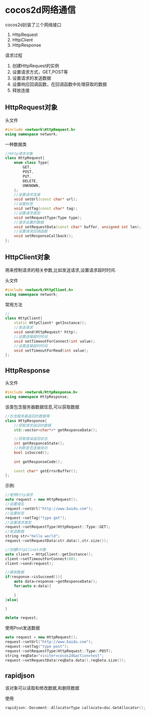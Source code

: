 # cocos2d网络通信



cocos2d封装了三个网络接口

1. HttpRequest
2. HttpClient
3. HttpResponse

请求过程

1.  创建HttpRequest的实例
2. 设置请求方式，GET,POST等
3. 设置请求的发送数据
4. 设置响应回调函数，在回调函数中处理获取的数据
5. 释放连接

## HttpRequest对象

头文件

```cpp
#include <network\HttpRequest.h>
using namespace network;
```



一种数据类

```cpp
//Http请求对象
class HttpRequest{
    enum class Type{
        GET,
        POST,
        PUT,
        DELETE,
        UNKNOWN,
    };
    //设置请求连接 
	void setUrl(const char* url);
    //设置标签
    void setTag(const char* tag);
	//设置请求类型 
    void setRequestType(Type type);
    //请求设置的数据
	void setRequestData(const char* buffer, unsigned int len);
    //设置请求回调函数
    void setResponseCallback();
};
```

## HttpClient对象

用来控制请求的相关参数,比如发送请求,设置请求超时时间.

头文件 

```cpp
#include <network/HttpClient.h>
using namespace network;
```

常用方法

```cpp
//
class HttpClient{
    static HttpClient* getInstance();
    //发送请求
    void send(HttpRequest* http);
    //设置连接超时时间
    void setTimeoutForConnect(int value);
    //设置连接超时时间
    void setTimeoutForRead(int value);
};
```

## HttpResponse

头文件

```cpp
#include <netwrok/HttpResponse.h>
using namespace HttpResponse;
```

该类包含服务器数据信息,可以获取数据

```cpp
//包含服务器返回的数据等
class HttpResponse{
    //获取请求返回的数据
    std::vector<char*>* getResponseData();

    //获取错误返回状态
    int getResponceState();
    //判断是否连接成功
    bool isSucced();
    
    int getResponseCode();
    
    const char* getErrorBuffer(); 
};
```



示例:

```cpp
//使用http请求
auto request = new HttpRequest();
//设置域名
request->setUrl("http://www.baidu.com");
//设置标签
request->setTag("type get");
//设置请求类型
request->setRequestType(HttpRequest::Type::GET);
//发送数据
string str="hello world";
request->setRequestData(str.data(),str.size());

//创建httpClinet对象
auto client = HttpClient::getInstance();
client->setTimeoutForConnect(60);
client->send(request); 

//接收数据
if(response->isSucceed()){
    auto data=response->getResponseData();
    for(auto e:data){
        
    }
}else{
 	   
}

delete request;
```

使用Post发送数据

```cpp
auto request = new HttpRequest();
request->setUrl("http://www.baidu.com");
request->setTag("type post");
request->setRequestType(HttpRequest::Type::POST);
string reqData="visiter=cocos2d&action=test";
request->setRequestData(reqData.data(),reqData.size());

```



##  rapidjson

该对象可以读取和修改数据,和删除数据

使用

```cpp
rapidjson::Document::AllocatorType &allocate=doc.GetAllocator();

```

